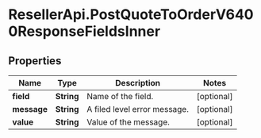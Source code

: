 # ResellerApi.PostQuoteToOrderV6400ResponseFieldsInner

## Properties

Name | Type | Description | Notes
------------ | ------------- | ------------- | -------------
**field** | **String** | Name of the field. | [optional] 
**message** | **String** | A filed level error message. | [optional] 
**value** | **String** | Value of the message. | [optional] 


